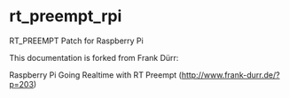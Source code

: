# rt_preempt_rpi
RT_PREEMPT Patch for Raspberry Pi


This documentation is forked from Frank Dürr:

Raspberry Pi Going Realtime with RT Preempt (http://www.frank-durr.de/?p=203)



